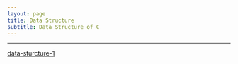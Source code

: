 ```yaml
---
layout: page
title: Data Structure
subtitle: Data Structure of C
---
```


------

[data-sturcture-1](_posts/2020-12-25-data-structure-1.md)

